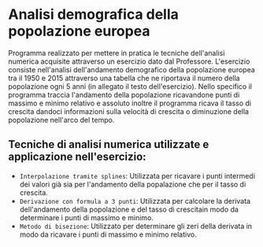 # Analisi demografica della popolazione europea

Programma realizzato per mettere in pratica le tecniche dell'analisi numerica acquisite attraverso un esercizio dato dal Professore.
L'esercizio consiste nell'analisi dell'andamento demografico della popolazione europea tra il 1950 e 2015 attraverso una tabella che ne riportava il numero della popolazione ogni 5 anni (in allegato il testo dell'esercizio).
Nello specifico il programma traccia l'andamento della popolazione ricavandone punti di massimo e minimo relativo e assoluto inoltre il programma ricava il tasso di crescita dandoci informazioni sulla velocità di crescita o diminuzione della popolazione nell'arco del tempo.

## Tecniche di analisi numerica utilizzate e applicazione nell'esercizio:

* `Interpolazione tramite splines`: Utilizzata per ricavare i punti intermedi dei valori già sia per l'andamento della popalazione che per il tasso di crescita.  
* `Derivazione con formula a 3 punti`: Utilizzata per calcolare la derivata dell'andamento della popolazione e del tasso di crescitain modo da determinare i punti di massimo e minimo.
* `Metodo di bisezione`: Utilizzato per determinare gli zeri della derivata in modo da ricavare i punti di massimo e minimo relativo.  
 
